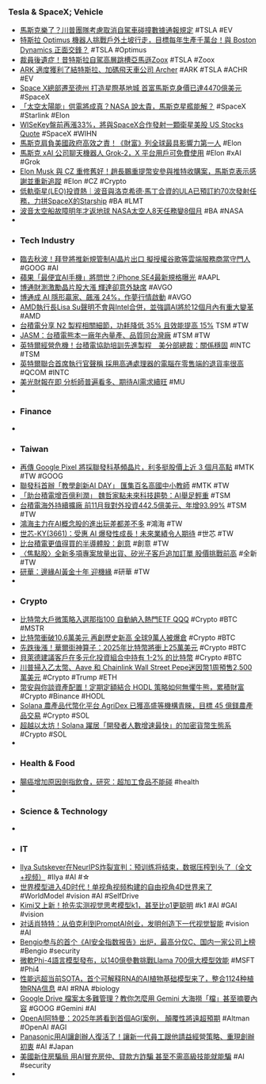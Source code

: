 ### Tesla & SpaceX; Vehicle
- [馬斯克樂了？川普團隊考慮取消自駕車碰撞數據通報規定](https://tw.stock.yahoo.com/news/馬斯克樂了-川普團隊考慮取消自駕車碰撞數據通報規定-062402456.html) #TSLA #EV
- [特斯拉 Optimus 機器人挑戰戶外土坡行走，目標每年生產千萬台！與 Boston Dynamics 正面交鋒？](https://www.inside.com.tw/article/37056-tesla-optimus-robot-10-million-production) #TSLA #Optimus
- [裁員後遺症！昔特斯拉自駕高層跳槽亞馬遜Zoox](https://news.cnyes.com/news/id/5809188) #TSLA #Zoox
- [ARK 適度獲利了結特斯拉、加碼飛天車公司 Archer](https://finance.technews.tw/2024/12/16/cathie-wood-buys-drone-stock-takes-profits-from-tesla/) #ARK #TSLA #ACHR #EV
- [Space X總部遷至德州 打造星際基地城 首富馬斯克身價已達4470億美元](https://news.cnyes.com/news/id/5809462) #SpaceX
- [「太空太陽能」供電將成真？NASA 說太貴，馬斯克星艦能解？](https://technews.tw/2024/12/16/how-efficient-are-solar-panels-in-december-2024/) #SpaceX #Starlink #Elon
- [WISeKey盤前再漲33%，將與SpaceX合作發射一顆衛星美股 US Stocks Quote](http://www.aastocks.com/tc/usq/news/comment.aspx?source=GLH&id=GLH1791872L&catg=1) #SpaceX #WIHN
- [馬斯克肩負美國政府高效之責！《財富》列全球最具影響力第一人](https://finance.technews.tw/2024/12/16/most-influential/) #Elon
- [馬斯克 xAI 公司聊天機器人 Grok-2，X 平台用戶可免費使用](https://technews.tw/2024/12/16/bringing-grok-to-everyone/) #Elon #xAI #Grok
- [Elon Musk 與 CZ 重修舊好！趙長鵬重提幣安參與推特收購案，馬斯克表示感謝並重新追蹤](https://abmedia.io/elon-musk-cz-twitter) #Elon #CZ #Crypto
- [低軌衛星(LEO)投資熱｜波音與洛克希德·馬丁合資的ULA已預訂約70次發射任務，力拼SpaceX的Starship](https://uanalyze.com.tw/articles/303708746) #BA #LMT
- [波音太空船故障明年才返地球 NASA太空人8天任務變8個月](https://news.pts.org.tw/article/728705) #BA #NASA
-
- ### Tech Industry
- [臨去秋波！拜登將推新規管制AI晶片出口 擬授權谷歌等雲端服務商當守門人](https://news.cnyes.com/news/id/5810134) #GOOG #AI
- [蘋果「最便宜AI手機」將問世？iPhone SE4最新規格曝光](https://www.businessweekly.com.tw/business/blog/3017436) #AAPL
- [博通財測激勵晶片股大漲 輝達卻意外缺席](https://news.cnyes.com/news/id/5809368) #AVGO
- [博通成 AI 隱形贏家、飆漲 24%，作夢行情啟動](https://finance.technews.tw/2024/12/16/broadcoms-projections-show-more-evidence-of-the-ai-boom-expanding-beyond-nvidia/) #AVGO
- [AMD執行長Lisa Su聲明不會與Intel合併，並強調AI將於12個月內有重大變革](https://www.cool3c.com/article/230896) #AMD
- [台積電分享 N2 製程相關細節，功耗降低 35% 且效能提高 15%](https://technews.tw/2024/12/16/tsmc-shares-details-related-to-n2-process/) TSM #TW
- [JASM：台積電熊本一廠年內量產、品質同台灣廠](https://technews.tw/2024/12/16/jasm-kumamoto-mass-production/) #TSM #TW
- [英特爾經營危機！台積電協助培訓先進製程　美分部總裁：關係穩固](https://news.tvbs.com.tw/world/2718951) #INTC #TSM
- [英特爾聯合首席執行官聲稱 採用高通處理器的電腦在零售端的退貨率很高](https://news.xfastest.com/qualcomm/146963/qualcomm-pc-return-to-dealer/) #QCOM #INTC
- [美光財報在即 分析師普遍看多、期待AI需求續旺](https://tw.stock.yahoo.com/news/美光財報在即-分析師普遍看多-期待ai需求續旺-060600910.html) #MU
-
- ### Finance
-
- ### Taiwan
- [再傳 Google Pixel 將採聯發科基頻晶片，利多挺股價上近 3 個月高點](https://technews.tw/2024/12/16/google-pixel-rumored-to-use-mediatek-baseband-chip/) #MTK #TW #GOOG
- [聯發科首辦「教學創新AI DAY」 匯集百名高國中小教師](https://news.cnyes.com/news/id/5809490) #MTK #TW
- [「助台積電增百億利潤」 魏哲家點未來科技趨勢：AI舉足輕重](https://tw.news.yahoo.com/助台積電增百億利潤-魏哲家點未來科技趨勢-ai舉足輕重-021336475.html) #TSM
- [台積電海外持續擴廠 前11月我對外投資442.5億美元、年增93.99%](https://money.udn.com/money/story/10869/8429200) #TSM #TW
- [鴻海主力在AI概念股的進出玩差都差不多](https://www.cmoney.tw/forum/article/167203964) #鴻海 #TW
- [世芯-KY(3661)：受惠 AI 爆發性成長！未來業績令人期待](https://www.cmoney.tw/notes/note-detail.aspx?nid=890745) #世芯 #TW
- [比台積電更值得買的半導體股：創意](https://news.cnyes.com/news/id/5807515) #創意 #TW
- [〈焦點股〉全新多項專案放量出貨、矽光子客戶追加訂單 股價挑戰前高](https://news.cnyes.com/news/id/5809924) #全新 #TW
- [研華：邊緣AI黃金十年 迎機緣](https://www.ctee.com.tw/news/20241216700197-439901) #研華 #TW
-
- ### Crypto
- [比特幣大戶微策略入選那指100 自動納入熱門ETF QQQ](https://news.cnyes.com/news/id/5809464) #Crypto #BTC #MSTR
- [比特幣衝破10.6萬美元 再創歷史新高 全球9萬人被爆倉](https://news.cnyes.com/news/id/5809775) #Crypto #BTC
- [先跌後漲！華爾街神算子：2025年比特幣將衝上25萬美元](https://news.cnyes.com/news/id/5809654) #Crypto #BTC
- [貝萊德建議客戶在多元化投資組合中持有 1-2% 的比特幣](https://abmedia.io/blackrock-suggests-clients-hold-1-to-2-perchentage-bitcoin-in-portfolios) #Crypto #BTC
- [川普掃入乙太幣、Aave 和 Chainlink Wall Street Pepe迷因幣1周預售2,500萬美元](https://news.cnyes.com/news/id/5807276) #Crypto #Trump #ETH
- [幣安與你談資產配置！定期定額結合 HODL 策略如何無懼牛熊，累積財富](https://abmedia.io/binance-dca-strategy-hodl) #Crypto #Binance #HODL
- [Solana 農產品代幣化平台 AgriDex 已獲高盛等機構青睞，目標 45 億鎂農產品交易](https://abmedia.io/solana-agridex-agriculture-tokenization) #Crypto #SOL
- [超越以太坊！Solana 躍居「開發者人數增速最快」的加密貨幣生態系](https://blockcast.it/2024/12/13/solana-surpasses-ethereum-in-new-developers-growth-for-2024/) #Crypto #SOL
-
- ### Health & Food
- [腸癌增加原因劍指飲食，研究：超加工食品不能碰](https://technews.tw/2024/12/13/cancer-related-to-what-we-eat-everyday/) #health
-
- ### Science & Technology
-
- ### IT
- [Ilya Sutskever在NeurIPS炸裂宣判：预训练将结束，数据压榨到头了（全文+视频）](https://www.jiqizhixin.com/articles/2024-12-14-3) #Ilya #AI #☆
- [世界模型进入4D时代！单视角视频构建的自由视角4D世界来了](https://www.jiqizhixin.com/articles/2024-12-16-6) #WorldModel #vision #AI #SelfDrive
- [Kimi又上新！抢先实测视觉思考模型k1，甚至比o1更聪明](https://www.jiqizhixin.com/articles/2024-12-16-11) #k1 #AI #GAI #vision
- [对话肖特特：从伯克利到PromptAI创业，发明创造下一代视觉智能](https://www.jiqizhixin.com/articles/2024-12-16) #vision #AI
- [Bengio参与的首个《AI安全指数报告》出炉，最高分仅C、国内一家公司上榜](https://www.jiqizhixin.com/articles/2024-12-16-5) #Bengio #security
- [微軟Phi-4語言模型發布，以140億參數挑戰Llama 700億大模型效能](https://www.ithome.com.tw/news/166508) #MSFT #Phi4
- [性能远超当前SOTA，首个可解释RNA的AI植物基础模型来了，整合1124种植物RNA信息](https://www.jiqizhixin.com/articles/2024-12-16-3) #AI #RNA #biology
- [Google Drive 檔案太多難管理？教你怎麼用 Gemini 大海撈「檔」甚至摘要內容](https://www.koc.com.tw/archives/578332) #GOOG #Gemini #AI
- [OpenAI阿特曼：2025年將看到首個AGI案例， 顛覆性將遠超預期](https://www.techbang.com/posts/120040-openai-altman-in-2025-we-will-see-the-first-agi-case-and-the) #Altman #OpenAI #AGI
- [Panasonic用AI讓創辦人復活了！讓新一代員工跟他請益經營策略、重現創辦初衷](https://news.pchome.com.tw/science/technice/20241216/index-73432161465115338005.html) #AI #Japan
- [美國新住房騙局 用AI冒充房仲、貸款方詐騙 甚至不需高級技能就能騙](https://udn.com/news/story/6813/8428044) #AI #security
-